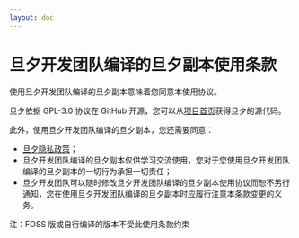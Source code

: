 ```yaml
---
layout: doc
---
```


# 旦夕开发团队编译的旦夕副本使用条款

使用旦夕开发团队编译的旦夕副本意味着您同意本使用协议。

旦夕依据 GPL-3.0 协议在 GitHub 开源，您可以从[项目首页](https://github.com/DanXi-Dev/DanXi)获得旦夕的源代码。

此外，使用旦夕开发团队编译的旦夕副本，您还需要同意：

- [旦夕隐私政策](https://danxi-dev.github.io/privacy)；
- 旦夕开发团队编译的旦夕副本仅供学习交流使用，您对于您使用旦夕开发团队编译的旦夕副本的一切行为承担一切责任；
- 旦夕开发团队可以随时修改旦夕开发团队编译的旦夕副本使用协议而恕不另行通知，您在使用旦夕开发团队编译的旦夕副本时应履行注意本条款变更的义务。

注：FOSS 版或自行编译的版本不受此使用条款约束
